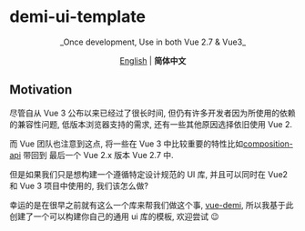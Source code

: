 # demi-ui-template

<p align="center">_Once development, Use in both Vue 2.7 & Vue3_
</p>

<p align='center'>
<a href="./README.md">English</a> | <b>简体中文</b>
</p>

## Motivation

尽管自从 Vue 3 公布以来已经过了很长时间, 但仍有许多开发者因为所使用的依赖的兼容性问题, 低版本浏览器支持的需求, 还有一些其他原因选择依旧使用 Vue 2.

而 Vue 团队也注意到这点, 将一些在 Vue 3 中比较重要的特性比如[composition-api](https://vuejs.org/guide/extras/composition-api-faq.html#what-is-composition-api) 带回到 最后一个 Vue 2.x 版本 Vue 2.7 中.

但是如果我们只是想构建一个遵循特定设计规范的 UI 库, 并且可以同时在 Vue2 和 Vue 3 项目中使用的, 我们该怎么做?

幸运的是在很早之前就有这么一个库来帮我们做这个事, [vue-demi](https://github.com/vueuse/vue-demi), 所以我基于此创建了一个可以构建你自己的通用 ui 库的模板, 欢迎尝试 😉
